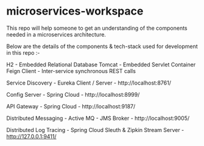 # microservices-workspace

This repo will help someone to get an understanding of the components needed in a microservices architecture.

Below are the details of the components & tech-stack used for development in this repo :-

H2 - Embedded Relational Database
Tomcat - Embedded Servlet Container
Feign Client - Inter-service synchronous REST calls

Service Discovery - Eureka Client / Server - http://localhost:8761/

Config Server - Spring Cloud - http://localhost:8999/

API Gateway - Spring Cloud - http://localhost:9187/

Distributed Messaging - Active MQ - JMS Broker - http://localhost:9005/

Distributed Log Tracing - Spring Cloud Sleuth & Zipkin Stream Server - http://127.0.0.1:9411/
